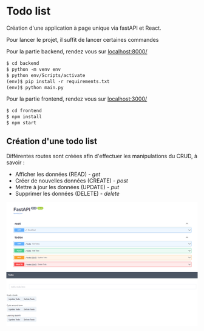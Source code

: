 # Todo list

Création d'une application à page unique via fastAPI et React. 

Pour lancer le projet, il suffit de lancer certaines commandes

Pour la partie backend, rendez vous sur [localhost:8000/](localhost:8000/)

````
$ cd backend
$ python -m venv env
$ python env/Scripts/activate
(env)$ pip install -r requirements.txt
(env)$ python main.py
````

Pour la partie frontend, rendez vous sur [localhost:3000/](localhost:3000/)

````
$ cd frontend
$ npm install
$ npm start
````

## Création d'une todo list

Différentes routes sont créées afin d'effectuer les manipulations du CRUD, à savoir :

- Afficher les données (READ) - *get*
- Créer de nouvelles données (CREATE) - *post*
- Mettre à jour les données (UPDATE) - *put*
- Supprimer les données (DELETE) - *delete*

![](img/routes.png)
![](img/todo.png)
